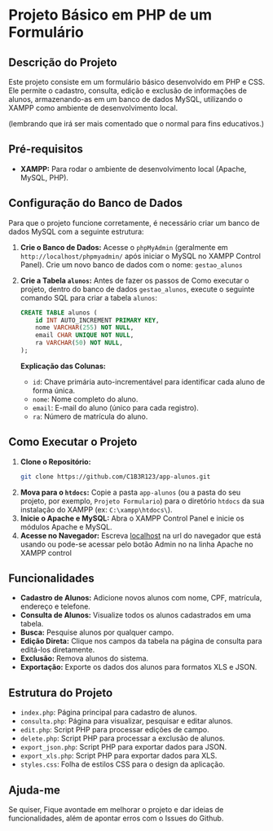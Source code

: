 # Projeto Básico em PHP de um Formulário

## Descrição do Projeto
Este projeto consiste em um formulário básico desenvolvido em PHP e CSS. Ele permite o cadastro, consulta, edição e exclusão de informações de alunos, armazenando-as em um banco de dados MySQL, utilizando o XAMPP como ambiente de desenvolvimento local.

(lembrando que irá ser mais comentado que o normal para fins educativos.)

## Pré-requisitos
* **XAMPP:** Para rodar o ambiente de desenvolvimento local (Apache, MySQL, PHP).

## Configuração do Banco de Dados

Para que o projeto funcione corretamente, é necessário criar um banco de dados MySQL com a seguinte estrutura:

1.  **Crie o Banco de Dados:**
    Acesse o `phpMyAdmin` (geralmente em `http://localhost/phpmyadmin/` após iniciar o MySQL no XAMPP Control Panel).
    Crie um novo banco de dados com o nome: `gestao_alunos`

2.  **Crie a Tabela `alunos`:**
    Antes de fazer os passos de Como executar o projeto, dentro do banco de dados `gestao_alunos`, execute o seguinte comando SQL para criar a tabela `alunos`:

    ```sql
    CREATE TABLE alunos (
        id INT AUTO_INCREMENT PRIMARY KEY,
        nome VARCHAR(255) NOT NULL,
        email CHAR UNIQUE NOT NULL,
        ra VARCHAR(50) NOT NULL,
    );
    ```
 
    **Explicação das Colunas:**
    * `id`: Chave primária auto-incrementável para identificar cada aluno de forma única.
    * `nome`: Nome completo do aluno.
    * `email`: E-mail do aluno (único para cada registro).
    * `ra`: Número de matrícula do aluno.

   

## Como Executar o Projeto

1.  **Clone o Repositório:**
    ```bash
    git clone https://github.com/C1B3R123/app-alunos.git
    ```
2.  **Mova para o `htdocs`:**
    Copie a pasta `app-alunos` (ou a pasta do seu projeto, por exemplo, `Projeto Formulario`) para o diretório `htdocs` da sua instalação do XAMPP (ex: `C:\xampp\htdocs\`).
3.  **Inicie o Apache e MySQL:**
    Abra o XAMPP Control Panel e inicie os módulos Apache e MySQL.
4.  **Acesse no Navegador:**
    Escreva [localhost](http://localhost/) na url do navegador que está usando ou pode-se acessar pelo botão Admin no na linha Apache no XAMPP control
    
## Funcionalidades

* **Cadastro de Alunos:** Adicione novos alunos com nome, CPF, matrícula, endereço e telefone.
* **Consulta de Alunos:** Visualize todos os alunos cadastrados em uma tabela.
* **Busca:** Pesquise alunos por qualquer campo.
* **Edição Direta:** Clique nos campos da tabela na página de consulta para editá-los diretamente.
* **Exclusão:** Remova alunos do sistema.
* **Exportação:** Exporte os dados dos alunos para formatos XLS e JSON.

## Estrutura do Projeto

* `index.php`: Página principal para cadastro de alunos.
* `consulta.php`: Página para visualizar, pesquisar e editar alunos.
* `edit.php`: Script PHP para processar edições de campo.
* `delete.php`: Script PHP para processar a exclusão de alunos.
* `export_json.php`: Script PHP para exportar dados para JSON.
* `export_xls.php`: Script PHP para exportar dados para XLS.
* `styles.css`: Folha de estilos CSS para o design da aplicação.

## Ajuda-me
Se quiser, Fique avontade em melhorar o projeto e dar ideias de funcionalidades, além de apontar erros com o Issues do Github.

